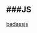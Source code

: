 ###JS
---

[badassjs](http://badassjs.com/post/43090030238/peerjs-a-peer-to-peer-networking-library-in)
